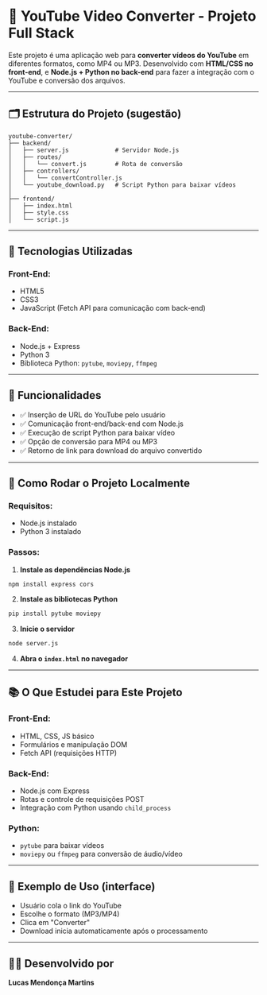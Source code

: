 # 🎥 YouTube Video Converter - Projeto Full Stack

Este projeto é uma aplicação web para **converter vídeos do YouTube** em diferentes formatos, como MP4 ou MP3. Desenvolvido com **HTML/CSS no front-end**, e **Node.js + Python no back-end** para fazer a integração com o YouTube e conversão dos arquivos.

---

## 🗂️ Estrutura do Projeto (sugestão)

```
youtube-converter/
├── backend/
│   ├── server.js             # Servidor Node.js
│   ├── routes/
│   │   └── convert.js        # Rota de conversão
│   ├── controllers/
│   │   └── convertController.js
│   └── youtube_download.py   # Script Python para baixar vídeos
│
├── frontend/
│   ├── index.html
│   ├── style.css
│   └── script.js
```

---

## 🔧 Tecnologias Utilizadas

### Front-End:
- HTML5
- CSS3
- JavaScript (Fetch API para comunicação com back-end)

### Back-End:
- Node.js + Express
- Python 3
- Biblioteca Python: `pytube`, `moviepy`, `ffmpeg`

---

## 🚀 Funcionalidades
- ✅ Inserção de URL do YouTube pelo usuário
- ✅ Comunicação front-end/back-end com Node.js
- ✅ Execução de script Python para baixar vídeo
- ✅ Opção de conversão para MP4 ou MP3
- ✅ Retorno de link para download do arquivo convertido

---

## 📌 Como Rodar o Projeto Localmente

### Requisitos:
- Node.js instalado
- Python 3 instalado

### Passos:
1. **Instale as dependências Node.js**
```bash
npm install express cors
```

2. **Instale as bibliotecas Python**
```bash
pip install pytube moviepy
```

3. **Inicie o servidor**
```bash
node server.js
```

4. **Abra o `index.html` no navegador**

---

## 📚 O Que Estudei para Este Projeto

### Front-End:
- HTML, CSS, JS básico
- Formulários e manipulação DOM
- Fetch API (requisições HTTP)

### Back-End:
- Node.js com Express
- Rotas e controle de requisições POST
- Integração com Python usando `child_process`

### Python:
- `pytube` para baixar vídeos
- `moviepy` ou `ffmpeg` para conversão de áudio/vídeo

---

## 📄 Exemplo de Uso (interface)
- Usuário cola o link do YouTube
- Escolhe o formato (MP3/MP4)
- Clica em "Converter"
- Download inicia automaticamente após o processamento

---

## 🧑‍💻 Desenvolvido por
**Lucas Mendonça Martins**

